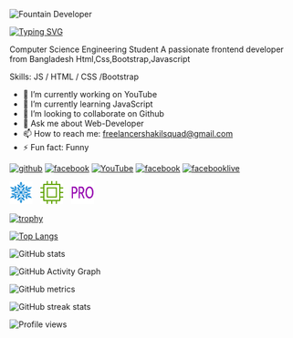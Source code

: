 ![Fountain Developer ](https://scontent.fdac5-1.fna.fbcdn.net/v/t39.30808-6/283287235_428174265974367_3652594613579282773_n.png?_nc_cat=109&ccb=1-7&_nc_sid=e3f864&_nc_ohc=5NXQZE8hpXwAX-6N582&_nc_ht=scontent.fdac5-1.fna&oh=00_AfDRdqPL26ZCyb7UG9cmvi0GGTE43bVFluR2ePs9QQRvXA&oe=636DA51B)

<a href="https://git.io/typing-svg"><img src="https://readme-typing-svg.demolab.com?font=Fira+Code&weight=800&pause=1000&color=F71149&background=FFC46200&width=435&lines=Hi+I+am+Shakil;Fountain+Developer++;Skills+%3A+JS+%2F+HTML+%2F+CSS+%2FBootstrap" alt="Typing SVG" /></a>


Computer Science Engineering Student
 A passionate frontend developer from Bangladesh
Html,Css,Bootstrap,Javascript


Skills:  JS / HTML / CSS /Bootstrap 

- 🔭 I’m currently working on YouTube 
- 🌱 I’m currently learning JavaScript 
- 👯 I’m looking to collaborate on Github 
- 💬 Ask me about Web-Developer 
- 📫 How to reach me: freelancershakilsquad@gmail.com 
- ⚡ Fun fact: Funny 




[<img src='https://cdn.jsdelivr.net/npm/simple-icons@3.0.1/icons/github.svg' alt='github' height='40'>](https://github.com/shakilsquad)  [<img src='https://cdn.jsdelivr.net/npm/simple-icons@3.0.1/icons/facebook.svg' alt='facebook' height='40'>](https://www.facebook.com/https://www.facebook.com/Freelancershakilsquad)  [<img src='https://cdn.jsdelivr.net/npm/simple-icons@3.0.1/icons/youtube.svg' alt='YouTube' height='40'>](https://www.youtube.com/channel/https://www.youtube.com/@freelancershakilsquad)  [<img src='https://cdn.jsdelivr.net/npm/simple-icons@3.0.1/icons/facebook.svg' alt='facebook' height='40'>](https://www.facebook.com/FreelancershakilS)  [<img src='https://cdn.jsdelivr.net/npm/simple-icons@3.0.1/icons/facebooklive.svg' alt='facebooklive' height='40'>](https://www.facebook.com/Vaiofficialshakil01996837138/)  

<a href='https://archiveprogram.github.com/'><img src='https://raw.githubusercontent.com/acervenky/animated-github-badges/master/assets/acbadge.gif' width='40' height='40'></a> <a href='https://docs.github.com/en/developers'><img src='https://raw.githubusercontent.com/acervenky/animated-github-badges/master/assets/devbadge.gif' width='40' height='40'></a> <a href='https://github.com/pricing'><img src='https://raw.githubusercontent.com/acervenky/animated-github-badges/master/assets/pro.gif' width='40' height='40'></a> 

[![trophy](https://github-profile-trophy.vercel.app/?username=shakilsquad)](https://github.com/ryo-ma/github-profile-trophy)

[![Top Langs](https://github-readme-stats.vercel.app/api/top-langs/?username=shakilsquad)](https://github.com/anuraghazra/github-readme-stats)

![GitHub stats](https://github-readme-stats.vercel.app/api?username=shakilsquad&show_icons=true)  

![GitHub Activity Graph](https://activity-graph.herokuapp.com/graph?username=shakilsquad)  

![GitHub metrics](https://metrics.lecoq.io/shakilsquad)  

![GitHub streak stats](https://github-readme-streak-stats.herokuapp.com/?user=shakilsquad)  

![Profile views](https://gpvc.arturio.dev/shakilsquad)  





